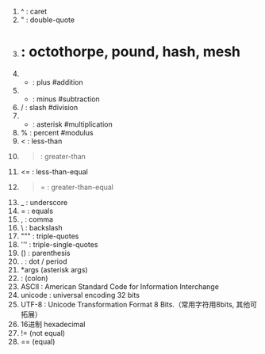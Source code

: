 1. ^ : caret
2. " : double-quote
3. # : octothorpe, pound, hash, mesh
4. + : plus #addition
5. - : minus #subtraction
6. / : slash #division
7. * : asterisk #multiplication
8. % : percent #modulus
9. < : less-than 
10. > : greater-than 
11. <= : less-than-equal 
12. >= : greater-than-equal
13. _ : underscore 
14. = : equals
15. , : comma
16. \ : backslash
17. """ : triple-quotes
18. ''' : triple-single-quotes
19. () : parenthesis
20. . : dot / period
21. *args (asterisk args)
22. : (colon)
23. ASCII : American Standard Code for Information Interchange
24. unicode : universal encoding 32 bits
25. UTF-8 : Unicode Transformation Format 8 Bits.（常用字符用8bits, 其他可拓展）
26. 16进制 hexadecimal
27. != (not equal)
28. == (equal)
